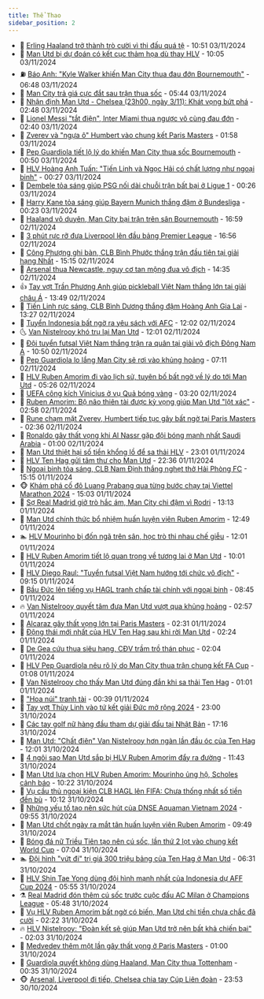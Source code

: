 ```yaml
---
title: Thể Thao
sidebar_position: 2
---
```


<!-- dantri-the-thao:START -->
- 🎡 [Erling Haaland trở thành trò cười vì thi đấu quá tệ](https://dantri.com.vn/the-thao/erling-haaland-tro-thanh-tro-cuoi-vi-thi-dau-qua-te-20241103175123524.htm) - 10:51 03/11/2024
- 💯 [Man Utd bị dự đoán có kết cục thảm họa dù thay HLV](https://dantri.com.vn/the-thao/man-utd-bi-du-doan-co-ket-cuc-tham-hoa-du-thay-hlv-20241103164359867.htm) - 10:05 03/11/2024
- ⛽️ [Báo Anh: &quot;Kyle Walker khiến Man City thua đau đớn Bournemouth&quot;](https://dantri.com.vn/the-thao/bao-anh-kyle-walker-khien-man-city-thua-dau-don-bournemouth-20241103103214021.htm) - 06:48 03/11/2024
- 💃 [Man City trả giá cực đắt sau trận thua sốc](https://dantri.com.vn/the-thao/man-city-tra-gia-cuc-dat-sau-tran-thua-soc-20241103124507447.htm) - 05:44 03/11/2024
- 🌈 [Nhận định Man Utd - Chelsea &lpar;23h00, ngày 3/11&rpar;: Khát vọng bứt phá](https://dantri.com.vn/the-thao/nhan-dinh-man-utd-chelsea-23h00-ngay-311-khat-vong-but-pha-20241103094321730.htm) - 02:48 03/11/2024
- 🦅 [Lionel Messi &quot;tắt điện&quot;, Inter Miami thua ngược vô cùng đau đớn](https://dantri.com.vn/the-thao/lionel-messi-tat-dien-inter-miami-thua-nguoc-vo-cung-dau-don-20241103094035838.htm) - 02:40 03/11/2024
- 🌝 [Zverev và &quot;ngựa ô&quot; Humbert  vào chung kết Paris Masters](https://dantri.com.vn/the-thao/zverev-va-ngua-o-humbert-vao-chung-ket-paris-masters-20241103085749033.htm) - 01:58 03/11/2024
- 🚀 [Pep Guardiola tiết lộ lý do khiến Man City thua sốc Bournemouth](https://dantri.com.vn/the-thao/pep-guardiola-tiet-lo-ly-do-khien-man-city-thua-soc-bournemouth-20241103073515930.htm) - 00:50 03/11/2024
- 🎉 [HLV Hoàng Anh Tuấn: &quot;Tiến Linh và Ngọc Hải có chất lượng như ngoại binh&quot;](https://dantri.com.vn/the-thao/hlv-hoang-anh-tuan-tien-linh-va-ngoc-hai-co-chat-luong-nhu-ngoai-binh-20241102231054296.htm) - 00:27 03/11/2024
- 📝 [Dembele tỏa sáng giúp PSG nối dài chuỗi trận bất bại ở Ligue 1](https://dantri.com.vn/the-thao/dembele-toa-sang-giup-psg-noi-dai-chuoi-tran-bat-bai-o-ligue-1-20241103081329383.htm) - 00:26 03/11/2024
- 🦄 [Harry Kane tỏa sáng giúp Bayern Munich thắng đậm ở Bundesliga](https://dantri.com.vn/the-thao/harry-kane-toa-sang-giup-bayern-munich-thang-dam-o-bundesliga-20241103064227615.htm) - 00:23 03/11/2024
- 🎉 [Haaland vô duyên, Man City bại trận trên sân Bournemouth](https://dantri.com.vn/the-thao/haaland-vo-duyen-man-city-bai-tran-tren-san-bournemouth-20241102235937315.htm) - 16:59 02/11/2024
- 💼 [3 phút rực rỡ đưa Liverpool lên đầu bảng Premier League](https://dantri.com.vn/the-thao/3-phut-ruc-ro-dua-liverpool-len-dau-bang-premier-league-20241102235623314.htm) - 16:56 02/11/2024
- 🤡 [Công Phượng ghi bàn, CLB Bình Phước thắng trận đầu tiên tại giải hạng Nhất](https://dantri.com.vn/the-thao/cong-phuong-ghi-ban-clb-binh-phuoc-thang-tran-dau-tien-tai-giai-hang-nhat-20241102220030876.htm) - 15:15 02/11/2024
- 🦆 [Arsenal thua Newcastle, nguy cơ tan mộng đua vô địch](https://dantri.com.vn/the-thao/arsenal-thua-newcastle-nguy-co-tan-mong-dua-vo-dich-20241102213531138.htm) - 14:35 02/11/2024
- 👍 [Tay vợt Trần Phương Anh giúp pickleball Việt Nam thắng lớn tại giải châu Á](https://dantri.com.vn/the-thao/tay-vot-tran-phuong-anh-giup-pickleball-viet-nam-thang-lon-tai-giai-chau-a-20241102203900688.htm) - 13:49 02/11/2024
- 💼 [Tiến Linh rực sáng, CLB Bình Dương thắng đậm Hoàng Anh Gia Lai](https://dantri.com.vn/the-thao/tien-linh-ruc-sang-clb-binh-duong-thang-dam-hoang-anh-gia-lai-20241102201552343.htm) - 13:27 02/11/2024
- 🦒 [Tuyển Indonesia bất ngờ ra yêu sách với AFC](https://dantri.com.vn/the-thao/tuyen-indonesia-bat-ngo-ra-yeu-sach-voi-afc-20241102190232150.htm) - 12:02 02/11/2024
- 🌜 [Van Nistelrooy khó trụ lại Man Utd](https://dantri.com.vn/the-thao/van-nistelrooy-kho-tru-lai-man-utd-20241102171515566.htm) - 12:01 02/11/2024
- 🦆 [Đội tuyển futsal Việt Nam thắng trận ra quân tại giải vô địch Đông Nam Á](https://dantri.com.vn/the-thao/doi-tuyen-futsal-viet-nam-thang-tran-ra-quan-tai-giai-vo-dich-dong-nam-a-20241102173949479.htm) - 10:50 02/11/2024
- 💪 [Pep Guardiola lo lắng Man City sẽ rơi vào khủng hoảng](https://dantri.com.vn/the-thao/pep-guardiola-lo-lang-man-city-se-roi-vao-khung-hoang-20241102111300952.htm) - 07:11 02/11/2024
- 🧠 [HLV Ruben Amorim đi vào lịch sử, tuyên bố bất ngờ về lý do tới Man Utd](https://dantri.com.vn/the-thao/hlv-ruben-amorim-di-vao-lich-su-tuyen-bo-bat-ngo-ve-ly-do-toi-man-utd-20241102122702116.htm) - 05:26 02/11/2024
- 🦄 [UEFA công kích Vinicius ở vụ Quả bóng vàng](https://dantri.com.vn/the-thao/uefa-cong-kich-vinicius-o-vu-qua-bong-vang-20241102102030754.htm) - 03:20 02/11/2024
- 🥸 [Ruben Amorim: Bộ não thiên tài được kỳ vọng giúp Man Utd &quot;lột xác&quot;](https://dantri.com.vn/the-thao/ruben-amorim-bo-nao-thien-tai-duoc-ky-vong-giup-man-utd-lot-xac-20241101035422503.htm) - 02:58 02/11/2024
- 🤠 [Rune chạm mặt Zverev, Humbert tiếp tục gây bất ngờ tại Paris Masters](https://dantri.com.vn/the-thao/rune-cham-mat-zverev-humbert-tiep-tuc-gay-bat-ngo-tai-paris-masters-20241102093555622.htm) - 02:36 02/11/2024
- 👺 [Ronaldo gây thất vọng khi Al Nassr gặp đội bóng mạnh nhất Saudi Arabia](https://dantri.com.vn/the-thao/ronaldo-gay-that-vong-khi-al-nassr-gap-doi-bong-manh-nhat-saudi-arabia-20241102083636926.htm) - 01:00 02/11/2024
- 📝 [Man Utd thiệt hại số tiền khổng lồ để sa thải HLV](https://dantri.com.vn/the-thao/man-utd-thiet-hai-so-tien-khong-lo-de-sa-thai-hlv-20241101235230835.htm) - 23:01 01/11/2024
- 🦆 [HLV Ten Hag gửi tâm thư cho Man Utd](https://dantri.com.vn/the-thao/hlv-ten-hag-gui-tam-thu-cho-man-utd-20241102053451275.htm) - 22:36 01/11/2024
- 🥳 [Ngoại binh tỏa sáng, CLB Nam Định thắng nghẹt thở Hải Phòng FC](https://dantri.com.vn/the-thao/ngoai-binh-toa-sang-clb-nam-dinh-thang-nghet-tho-hai-phong-fc-20241101220434314.htm) - 15:15 01/11/2024
- 🐵 [Khám phá cố đô Luang Prabang qua từng bước chạy tại Viettel Marathon 2024](https://dantri.com.vn/the-thao/kham-pha-co-do-luang-prabang-qua-tung-buoc-chay-tai-viettel-marathon-2024-20241101215747247.htm) - 15:03 01/11/2024
- 🤩 [Sợ Real Madrid giở trò hắc ám, Man City chi đậm vì Rodri](https://dantri.com.vn/the-thao/so-real-madrid-gio-tro-hac-am-man-city-chi-dam-vi-rodri-20241101201339462.htm) - 13:13 01/11/2024
- 🤠 [Man Utd chính thức bổ nhiệm huấn luyện viên Ruben Amorim](https://dantri.com.vn/the-thao/man-utd-chinh-thuc-bo-nhiem-huan-luyen-vien-ruben-amorim-20241101194936803.htm) - 12:49 01/11/2024
- 🏊 [HLV Mourinho bị đốn ngã trên sân, học trò thi nhau chế giễu](https://dantri.com.vn/the-thao/hlv-mourinho-bi-don-nga-tren-san-hoc-tro-thi-nhau-che-gieu-20241101174431420.htm) - 12:01 01/11/2024
- 🗽 [HLV Ruben Amorim tiết lộ quan trọng về tương lai ở Man Utd](https://dantri.com.vn/the-thao/hlv-ruben-amorim-tiet-lo-quan-trong-ve-tuong-lai-o-man-utd-20241101161717145.htm) - 10:01 01/11/2024
- 🚀 [HLV Diego Raul: &quot;Tuyển futsal Việt Nam hướng tới chức vô địch&quot;](https://dantri.com.vn/the-thao/hlv-diego-raul-tuyen-futsal-viet-nam-huong-toi-chuc-vo-dich-20241101162814758.htm) - 09:15 01/11/2024
- 🎉 [Bầu Đức lên tiếng vụ HAGL tranh chấp tài chính với ngoại binh](https://dantri.com.vn/the-thao/bau-duc-len-tieng-vu-hagl-tranh-chap-tai-chinh-voi-ngoai-binh-20241101154522224.htm) - 08:45 01/11/2024
- 🔥 [Van Nistelrooy quyết tâm đưa Man Utd vượt qua khủng hoảng](https://dantri.com.vn/the-thao/van-nistelrooy-quyet-tam-dua-man-utd-vuot-qua-khung-hoang-20241101094835544.htm) - 02:57 01/11/2024
- 🎉 [Alcaraz gây thất vọng lớn tại Paris Masters](https://dantri.com.vn/the-thao/alcaraz-gay-that-vong-lon-tai-paris-masters-20241101092642762.htm) - 02:31 01/11/2024
- 🎡 [Động thái mới nhất của HLV Ten Hag sau khi rời Man Utd](https://dantri.com.vn/the-thao/dong-thai-moi-nhat-cua-hlv-ten-hag-sau-khi-roi-man-utd-20241101092500287.htm) - 02:24 01/11/2024
- 🐻 [De Gea cứu thua siêu hạng, CĐV trầm trồ thán phục](https://dantri.com.vn/the-thao/de-gea-cuu-thua-sieu-hang-cdv-tram-tro-than-phuc-20241101090436108.htm) - 02:04 01/11/2024
- 🌊 [HLV Pep Guardiola nêu rõ lý do Man City thua trận chung kết FA Cup](https://dantri.com.vn/the-thao/hlv-pep-guardiola-neu-ro-ly-do-man-city-thua-tran-chung-ket-fa-cup-20241101075648560.htm) - 01:08 01/11/2024
- 💃 [Van Nistelrooy cho thấy Man Utd đúng đắn khi sa thải Ten Hag](https://dantri.com.vn/the-thao/van-nistelrooy-cho-thay-man-utd-dung-dan-khi-sa-thai-ten-hag-20241031093750326.htm) - 01:01 01/11/2024
- 🤔 [&quot;Hoa núi&quot; tranh tài](https://dantri.com.vn/the-thao/hoa-nui-tranh-tai-20241101064758036.htm) - 00:39 01/11/2024
- 🤭 [Tay vợt Thùy Linh vào tứ kết giải Đức mở rộng 2024](https://dantri.com.vn/the-thao/tay-vot-thuy-linh-vao-tu-ket-giai-duc-mo-rong-2024-20241101062610877.htm) - 23:00 31/10/2024
- 👹 [Các tay golf nữ hàng đầu tham dự giải đấu tại Nhật Bản](https://dantri.com.vn/the-thao/cac-tay-golf-nu-hang-dau-tham-du-giai-dau-tai-nhat-ban-20241031180855544.htm) - 17:16 31/10/2024
- 🗽 [Man Utd: &quot;Chất điên&quot; Van Nistelrooy hơn ngàn lần đầu óc của Ten Hag](https://dantri.com.vn/the-thao/man-utd-chat-dien-van-nistelrooy-hon-ngan-lan-dau-oc-cua-ten-hag-20241031172502206.htm) - 12:01 31/10/2024
- 🥳 [4 ngôi sao Man Utd sắp bị HLV Ruben Amorim đẩy ra đường](https://dantri.com.vn/the-thao/4-ngoi-sao-man-utd-sap-bi-hlv-ruben-amorim-day-ra-duong-20241031184344125.htm) - 11:43 31/10/2024
- 💃 [Man Utd lựa chọn HLV Ruben Amorim: Mourinho ủng hộ, Scholes cảnh báo](https://dantri.com.vn/the-thao/man-utd-lua-chon-hlv-ruben-amorim-mourinho-ung-ho-scholes-canh-bao-20241031145935030.htm) - 10:22 31/10/2024
- 🧰 [Vụ cầu thủ ngoại kiện CLB HAGL lên FIFA: Chưa thống nhất số tiền đền bù](https://dantri.com.vn/the-thao/vu-cau-thu-ngoai-kien-clb-hagl-len-fifa-chua-thong-nhat-so-tien-den-bu-20241031165959687.htm) - 10:12 31/10/2024
- 💪 [Những yếu tố tạo nên sức hút của DNSE Aquaman Vietnam 2024](https://dantri.com.vn/the-thao/nhung-yeu-to-tao-nen-suc-hut-cua-dnse-aquaman-vietnam-2024-20241031163845974.htm) - 09:55 31/10/2024
- 🚀 [Man Utd chốt ngày ra mắt tân huấn luyện viên Ruben Amorim](https://dantri.com.vn/the-thao/man-utd-chot-ngay-ra-mat-tan-huan-luyen-vien-ruben-amorim-20241031164821815.htm) - 09:49 31/10/2024
- 🤠 [Bóng đá nữ Triều Tiên tạo nên cú sốc, lần thứ 2 lọt vào chung kết World Cup](https://dantri.com.vn/the-thao/bong-da-nu-trieu-tien-tao-nen-cu-soc-lan-thu-2-lot-vao-chung-ket-world-cup-20241031140429275.htm) - 07:04 31/10/2024
- 🏊 [Đội hình &quot;vứt đi&quot; trị giá 300 triệu bảng của Ten Hag ở Man Utd](https://dantri.com.vn/the-thao/doi-hinh-vut-di-tri-gia-300-trieu-bang-cua-ten-hag-o-man-utd-20241031133141848.htm) - 06:31 31/10/2024
- 🦄 [HLV Shin Tae Yong dùng đội hình mạnh nhất của Indonesia dự AFF Cup 2024](https://dantri.com.vn/the-thao/hlv-shin-tae-yong-dung-doi-hinh-manh-nhat-cua-indonesia-du-aff-cup-2024-20241031120137060.htm) - 05:55 31/10/2024
- ⚗️ [Real Madrid đón thêm cú sốc trước cuộc đấu AC Milan ở Champions League](https://dantri.com.vn/the-thao/real-madrid-don-them-cu-soc-truoc-cuoc-dau-ac-milan-o-champions-league-20241031122353382.htm) - 05:48 31/10/2024
- 🥷 [Vụ HLV Ruben Amorim bất ngờ có biến, Man Utd chi tiền chưa chắc đã cười](https://dantri.com.vn/the-thao/vu-hlv-ruben-amorim-bat-ngo-co-bien-man-utd-chi-tien-chua-chac-da-cuoi-20241031091347803.htm) - 02:22 31/10/2024
- 🔥 [HLV Nistelrooy: &quot;Đoàn kết sẽ giúp Man Utd trở nên bất khả chiến bại&quot;](https://dantri.com.vn/the-thao/hlv-nistelrooy-doan-ket-se-giup-man-utd-tro-nen-bat-kha-chien-bai-20241031084158518.htm) - 02:03 31/10/2024
- 🦅 [Medvedev thêm một lần gây thất vọng ở Paris Masters](https://dantri.com.vn/the-thao/medvedev-them-mot-lan-gay-that-vong-o-paris-masters-20241031080018111.htm) - 01:00 31/10/2024
- 🌝 [Guardiola quyết không dùng Haaland, Man City thua Tottenham](https://dantri.com.vn/the-thao/guardiola-quyet-khong-dung-haaland-man-city-thua-tottenham-20241031073316626.htm) - 00:35 31/10/2024
- 🐵 [Arsenal, Liverpool đi tiếp, Chelsea chia tay Cúp Liên đoàn](https://dantri.com.vn/the-thao/arsenal-liverpool-di-tiep-chelsea-chia-tay-cup-lien-doan-20241031065118057.htm) - 23:53 30/10/2024<!-- dantri-the-thao:END -->
